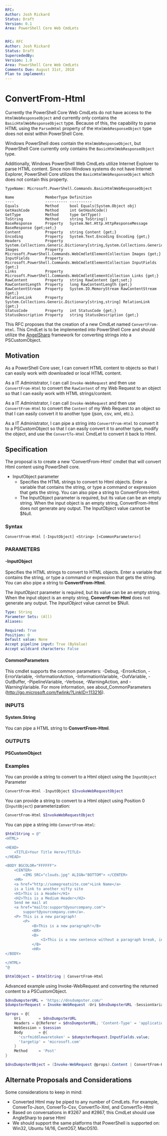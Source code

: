 ```yaml
---
RFC: 
Author: Josh Rickard
Status: Draft
Version: 0.1
Area: PowerShell Core Web CmdLets


RFC: RFC
Author: Josh Rickard
Status: Draft
SupercededBy: 
Version: 1.0
Area: PowerShell Core Web CmdLets
Comments Due: August 31st, 2018
Plan to implement: 
---
```


# ConvertFrom-Html

Currently the PowerShell Core Web CmdLets do not have access to the `HtmlWebResponseObject` and currently only contains the `BasicHtmlWebResponseObject` type.  Because of this, the capability to parse HTML using the `ParsedHtml` property of the `HtmlWebResponseObject` type does not exist within PowerShell Core.

Windows PowerShell does contain the `HtmlWebResponseObject`, but PowerShell Core currently only contains the `BasicHtmlWebResponseObject` type.

Additionally, Windows PowerShell Web CmdLets utilize Internet Explorer to parse HTML content. Since non-Windows systems do not have Internet Explorer, PowerShell Core utilizes the `BasicHtmlWebResponseObject` which does not contain this property.

```text
TypeName: Microsoft.PowerShell.Commands.BasicHtmlWebResponseObject

Name              MemberType Definition
----              ---------- ----------
Equals            Method     bool Equals(System.Object obj)
GetHashCode       Method     int GetHashCode()
GetType           Method     type GetType()
ToString          Method     string ToString()
BaseResponse      Property   System.Net.Http.HttpResponseMessage BaseResponse {get;set;}
Content           Property   string Content {get;}
Encoding          Property   System.Text.Encoding Encoding {get;}
Headers           Property   System.Collections.Generic.Dictionary[string,System.Collections.Generic.IEnumerable[stri...
Images            Property   Microsoft.PowerShell.Commands.WebCmdletElementCollection Images {get;}
InputFields       Property   Microsoft.PowerShell.Commands.WebCmdletElementCollection InputFields {get;}
Links             Property   Microsoft.PowerShell.Commands.WebCmdletElementCollection Links {get;}
RawContent        Property   string RawContent {get;set;}
RawContentLength  Property   long RawContentLength {get;}
RawContentStream  Property   System.IO.MemoryStream RawContentStream {get;}
RelationLink      Property   System.Collections.Generic.Dictionary[string,string] RelationLink {get;}
StatusCode        Property   int StatusCode {get;}
StatusDescription Property   string StatusDescription {get;}
```

This RFC proposes that the creation of a new CmdLet named `ConvertFrom-Html`.  This CmdLet is to be implemented into PowerShell Core and should utilize the [AngelSharp](https://github.com/AngleSharp/AngleSharp) framework for converting strings into a PSCustomObject.

## Motivation

As a PowerShell Core user, I can convert HTML content to objects so that I can easily work with downloaded or local HTML content.

As a IT Administrator, I can call `Invoke-WebRequest` and then use `ConvertFrom-Html` to convert the `RawContent` of my Web Request to an object so that I can easily work with HTML strings/content.

As a IT Administrator, I can call `Invoke-WebRequest` and then use `ConvertFrom-Html` to convert the `Content` of my Web Request to an object so that I can easily convert it to another type (json, csv, xml, etc.).

As a IT Administrator, I can pipe a string into `ConvertFrom-Html` to convert it to a PSCustomObject so that I can easily convert it to another type, modify the object, and use the `ConvertTo-Html` CmdLet to convert it back to Html.

## Specification

The proposal is to create a new 'ConvertFrom-Html' cmdlet that will convert Html content using PowerShell core.

- InputObject parameter
  - Specifies the HTML strings to convert to Html objects. Enter a variable that contains the string, or type a command or expression that gets the string. You can also pipe a string to ConvertFrom-Html.
  - The InputObject parameter is required, but its value can be an empty string. When the input object is an empty string, ConvertFrom-Html does not generate any output. The InputObject value cannot be $Null.

### Syntax

```text
ConvertFrom-Html [-InputObject] <String> [<CommonParameters>]
```

### PARAMETERS

#### -InputObject

Specifies the HTML strings to convert to HTML objects.
Enter a variable that contains the string, or type a command or expression that gets the string.
You can also pipe a string to **ConvertFrom-Html**.

The *InputObject* parameter is required, but its value can be an empty string.
When the input object is an empty string, **ConvertFrom-Html** does not generate any output.
The *InputObject* value cannot be $Null.

```yaml
Type: String
Parameter Sets: (All)
Aliases:

Required: True
Position: 0
Default value: None
Accept pipeline input: True (ByValue)
Accept wildcard characters: False
```

#### CommonParameters

This cmdlet supports the common parameters: -Debug, -ErrorAction, -ErrorVariable, -InformationAction, -InformationVariable, -OutVariable, -OutBuffer, -PipelineVariable, -Verbose, -WarningAction, and -WarningVariable. For more information, see about_CommonParameters (http://go.microsoft.com/fwlink/?LinkID=113216).

### INPUTS

#### System.String

You can pipe a HTML string to **ConvertFrom-Html**.

### OUTPUTS

#### PSCustomObject

### Examples

You can provide a string to convert to a Html object using the `InputObject` Parameter

```powershell
ConvertFrom-Html -InputObject $InvokeWebRequestObject
```

You can provide a string to convert to a Html object using Position 0 (`InputObject`) parameterization:

```powershell
ConvertFrom-Html $InvokeWebRequestObject
```

You can pipe a string into `ConvertFrom-Html`:

```powershell
$htmlString = @"
<HTML>

<HEAD>
    <TITLE>Your Title Here</TITLE>
</HEAD>

<BODY BGCOLOR="FFFFFF">
    <CENTER>
        <IMG SRC="clouds.jpg" ALIGN="BOTTOM"> </CENTER>
    <HR>
    <a href="http://somegreatsite.com">Link Name</a>
    is a link to another nifty site
    <H1>This is a Header</H1>
    <H2>This is a Medium Header</H2>
    Send me mail at
    <a href="mailto:support@yourcompany.com">
        support@yourcompany.com</a>.
    <P> This is a new paragraph!
        <P>
            <B>This is a new paragraph!</B>
            <BR>
            <B>
                <I>This is a new sentence without a paragraph break, in bold italics.</I>
            </B>
            <HR>
</BODY>

</HTML>
"@

$htmlObject = $htmlString | ConvertFrom-Html
```

Advanced example using Invoke-WebRequest and converting the returned content to a PSCustomObject.

```powershell
$dnsDumpsterURL = 'https://dnsdumpster.com/'
$dumpsterRequest = Invoke-WebRequest -Uri $dnsDumpsterURL -SessionVariable session

$props = @{
    Uri        = $dnsDumpsterURL
    Headers = @{Referer = $dnsDumpsterURL; 'Content-Type' = 'application / x-www-form-urlencoded'}
    WebSession = $session
    Body       = @{
      'csrfmiddlewaretoken' = $dumpsterRequest.InputFields.value;
      'targetip' = 'microsoft.com'
    }
    Method     = 'Post'
}

$dnsDumpsterObject = (Invoke-WebRequest @props).Content | ConvertFrom-Html
```

## Alternate Proposals and Considerations

Some considerations to keep in mind:

- Converted Html may be piped to any number of CmdLets.  For example, ConverTo-Json, ConverTo-Csv, ConvertTo-Xml, and ConvertTo-Html
- Based on conversations in #3267 and #2867, this CmdLet should use AngleSharp to parse Html
- We should support the same platforms that PowerShell is supported on: Win32, Ubuntu 14/16, CentOS7, MacOS10.